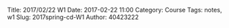 Title: 2017/02/22 W1
Date: 2017-02-22 11:00
Category: Course
Tags: notes, w1
Slug: 2017spring-cd-W1
Author: 40423222


<!-- PELICAN_END_SUMMARY -->

